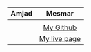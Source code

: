 |       Amjad   | Mesmar              |
|----------|:-------------:|
|          |               |
|          | [My Github](https://github.com/AmjadMesmar)   |
|          | [My live page](https://amjadmesmar.github.io/reading-notes/)            |


